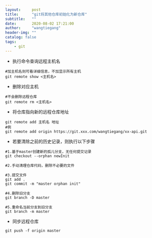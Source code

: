 ```yaml
---
layout:     post
title:      "git将其他仓库初始化为新仓库"
subtitle:   ""
date:       2020-08-02 17:21:00
author:     "wangtiegang"
header-img: ""
catalog: false
tags:
    - git
---
```


* 执行命令查询远程主机名

```
#加主机名则可看详细信息，不加显示所有主机
git remote show <主机名>
```

* 删除对应主机

```
#不会删除远程仓库
git remote rm <主机名>
```

* 将仓库指向新的远程仓库地址

```
git remote add 主机名 地址
#例
git remote add origin https://git.xxx.com/wangtiegang/xx-api.git
```

* 若要清除之前的历史记录，则执行以下步骤

```
#1.基于master创建新的孤儿分支，无任何提交记录
git checkout --orphan newInit

#2.手动清理仓库代码，删除不必要的文件

#3.提交文件
git add .
git commit -m "master orphan init"

#4.删除旧分支
git branch -D master

#5.重命名当前分支到旧分支
git branch -m master

```

* 同步远程仓库
  
```
git push -f origin master
```
